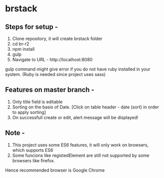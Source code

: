 # brstack

## Steps for setup -

1. Clone repository, it will create brstack folder
2. cd br-r2
3. npm install
4. gulp
5. Navigate to URL - http://localhost:8080

gulp command might give error if you do not have ruby installed in your system.
(Ruby is needed since project uses sass)

## Features on master branch -

1. Only title field is editable
2. Sorting on the basis of Date. [Click on table header - date (sort) in order to apply sorting]
3. On successfull create or edit, alert message will be displayed!

## Note -

1. This project uses some ES6 features, it will only work on browsers, which supports ES6
2. Some funcions like registedElement are still not supported by some browsers like firefox.

Hence recommended browser is Google Chrome
